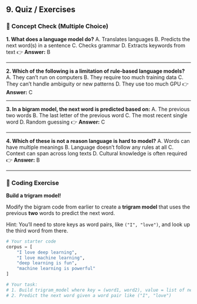 
## 9. **Quiz / Exercises**

### 🧠 Concept Check (Multiple Choice)

**1. What does a language model do?**
A. Translates languages
B. Predicts the next word(s) in a sentence
C. Checks grammar
D. Extracts keywords from text
👉 **Answer:** B

---

**2. Which of the following is a limitation of rule-based language models?**
A. They can’t run on computers
B. They require too much training data
C. They can’t handle ambiguity or new patterns
D. They use too much GPU
👉 **Answer:** C

---

**3. In a bigram model, the next word is predicted based on:**
A. The previous two words
B. The last letter of the previous word
C. The most recent single word
D. Random guessing
👉 **Answer:** C

---

**4. Which of these is **not** a reason language is hard to model?**
A. Words can have multiple meanings
B. Language doesn’t follow any rules at all
C. Context can span across long texts
D. Cultural knowledge is often required
👉 **Answer:** B

---

### 🧪 Coding Exercise

**Build a trigram model!**

Modify the bigram code from earlier to create a **trigram model** that uses the previous **two** words to predict the next word.

Hint: You’ll need to store keys as word pairs, like `("I", "love")`, and look up the third word from there.

```python
# Your starter code
corpus = [
    "I love deep learning",
    "I love machine learning",
    "deep learning is fun",
    "machine learning is powerful"
]

# Your task:
# 1. Build trigram_model where key = (word1, word2), value = list of next words
# 2. Predict the next word given a word pair like ("I", "love")
```
